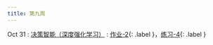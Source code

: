```yaml
---
title: 第九周
---
```


Oct 31
: [决策智能（深度强化学习）](https://bhpan.buaa.edu.cn/link/AAB24388ED6B4C4320AB000D668F2CF24F) 
  : [作业-2](https://bhpan.buaa.edu.cn/link/AAC8EF988E78234AA4AD386BC0E679E0E5){: .label }，[练习-4](https://bhpan.buaa.edu.cn/link/AA5F53161F32B14AD8BBD2E4E999993AD9){: .label }

<!-- https://bhpan.buaa.edu.cn/link/AA7CFE03536A32428483285AD5B9717B14
文件名：6-决策智能-强化学习.pdf
有效期限：2023-12-31 23:59
提取码：TAI2023 -->

<!-- https://bhpan.buaa.edu.cn/link/AAC8EF988E78234AA4AD386BC0E679E0E5
文件名：作业-2.pdf
有效期限：2024-11-29 20:56
提取码：TAI-2024 -->

<!-- https://bhpan.buaa.edu.cn/link/AA5F53161F32B14AD8BBD2E4E999993AD9
文件夹名：练习-4
有效期限：2024-11-29 21:10
提取码：TAI-2024 -->

<!-- https://bhpan.buaa.edu.cn/link/AAB24388ED6B4C4320AB000D668F2CF24F
文件名：6-决策智能-强化学习.pdf
有效期限：2024-11-30 01:11
提取码：TAI-2024 -->